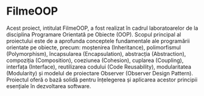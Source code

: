 # FilmeOOP
Acest proiect, intitulat FilmeOOP, a fost realizat în cadrul laboratoarelor de la disciplina Programare Orientată pe Obiecte (OOP). Scopul principal al proiectului este de a aprofunda conceptele fundamentale ale programării orientate pe obiecte, precum: moștenirea (Inheritance), polimorfismul (Polymorphism), încapsularea (Encapsulation), abstracția (Abstraction), compoziția (Composition), coeziunea (Cohesion), cuplarea (Coupling), interfața (Interface), reutilizarea codului (Code Reusability), modularitatea (Modularity) și modelul de proiectare Observer (Observer Design Pattern). Proiectul oferă o bază solidă pentru înțelegerea și aplicarea acestor principii esențiale în dezvoltarea software.
